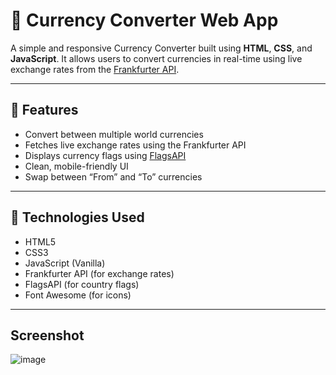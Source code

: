 # 💱 Currency Converter Web App

A simple and responsive Currency Converter built using **HTML**, **CSS**, and **JavaScript**. It allows users to convert currencies in real-time using live exchange rates from the [Frankfurter API](https://www.frankfurter.app/).

---

## 📌 Features

- Convert between multiple world currencies
- Fetches live exchange rates using the Frankfurter API
- Displays currency flags using [FlagsAPI](https://flagsapi.com/)
- Clean, mobile-friendly UI
- Swap between “From” and “To” currencies

---

## 🚀 Technologies Used

- HTML5
- CSS3
- JavaScript (Vanilla)
- Frankfurter API (for exchange rates)
- FlagsAPI (for country flags)
- Font Awesome (for icons)

---

## Screenshot

![image](https://github.com/user-attachments/assets/61b0e674-c07e-499e-9201-b9eac21c210b)
